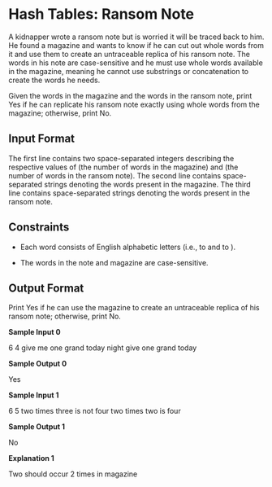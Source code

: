 # Hash Tables: Ransom Note

A kidnapper wrote a ransom note but is worried it will be traced back to him. He found a magazine and wants to know if he can cut out whole words from it and use them to create an untraceable replica of his ransom note. The words in his note are case-sensitive and he must use whole words available in the magazine, meaning he cannot use substrings or concatenation to create the words he needs.

Given the words in the magazine and the words in the ransom note, print Yes if he can replicate his ransom note exactly using whole words from the magazine; otherwise, print No.

## Input Format

The first line contains two space-separated integers describing the respective values of  (the number of words in the magazine) and  (the number of words in the ransom note). 
The second line contains  space-separated strings denoting the words present in the magazine. 
The third line contains  space-separated strings denoting the words present in the ransom note.

## Constraints

* Each word consists of English alphabetic letters (i.e.,  to  and  to ).

* The words in the note and magazine are case-sensitive.

## Output Format

Print Yes if he can use the magazine to create an untraceable replica of his ransom note; otherwise, print No.

**Sample Input 0**

6 4
give me one grand today night
give one grand today

**Sample Output 0**

Yes

**Sample Input 1**

6 5
two times three is not four
two times two is four

**Sample Output 1**

No

**Explanation 1**

Two should occur 2 times in magazine


